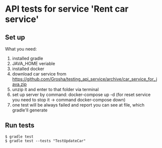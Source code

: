 # API tests for service 'Rent car service'

## Set up
What you need:

1. installed gradle
2. JAVA_HOME veriable
3. installed docker
4. download car service from https://github.com/Grosha/testing_api_service/archive/car_service_for_java.zip
5. unzip it and enter to that folder via terminal
6. set up server by command: docker-compose up -d (for reset service you need to stop it -> command docker-compose down)
7. one test will be always failed and report you can see at file, which gradle'll generate

## Run tests
```
$ gradle test
$ gradle test --tests "TestUpdateCar"

```
